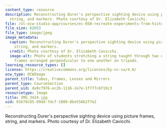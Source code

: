 ```yaml
---
content_type: resource
description: Reconstructing Durer's perspective sighting device using picture frames,
  string, and markers. Photo courtesy of Dr. Elizabeth Cavicchi.
file: /ol-ocw-studio-app/courses/ec-050-recreate-experiments-from-history-inform-the-future-from-the-past-galileo-january-iap-2010/01670c8599dd7dcf10898be556b2f7e2_IMG_3424.jpg
file_size: 62653
file_type: image/jpeg
image_metadata:
  caption: Reconstructing Durer's perspective sighting device using picture frames,
    string, and markers.
  credit: Photo courtesy of Dr. Elizabeth Cavicchi.
  image-alt: Photo of students stretching a string taught through two empty wooden
    frames arranged perpendicular to one another on tripods.
learning_resource_types: []
license: https://creativecommons.org/licenses/by-nc-sa/4.0/
ocw_type: OCWImage
parent_title: Tubes, Frames, Lenses and Mirrors
parent_type: CourseSection
parent_uid: da9c7976-ec2b-1116-2e7e-1f777c6f19c3
resourcetype: Image
title: IMG_3424.jpg
uid: 01670c85-99dd-7dcf-1089-8be556b2f7e2
---
```

Reconstructing Durer's perspective sighting device using picture frames, string, and markers. Photo courtesy of Dr. Elizabeth Cavicchi.